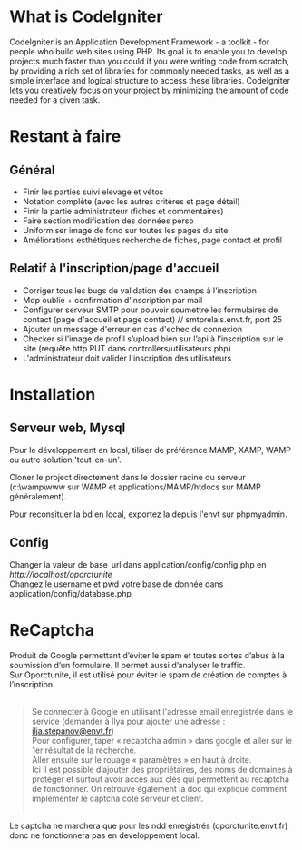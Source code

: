 # What is CodeIgniter

CodeIgniter is an Application Development Framework - a toolkit - for people
who build web sites using PHP. Its goal is to enable you to develop projects
much faster than you could if you were writing code from scratch, by providing
a rich set of libraries for commonly needed tasks, as well as a simple
interface and logical structure to access these libraries. CodeIgniter lets
you creatively focus on your project by minimizing the amount of code needed
for a given task.

# Restant à faire

## Général
- Finir les parties suivi elevage et vétos <br>
- Notation complète (avec les autres critères et page détail)<br>
- Finir la partie administrateur (fiches et commentaires)<br>
- Faire section modification des données perso<br>
- Uniformiser image de fond sur toutes les pages du site<br>
- Améliorations esthétiques recherche de fiches, page contact et profil<br>

## Relatif à l'inscription/page d'accueil
- Corriger tous les bugs de validation des champs à l'inscription
- Mdp oublié + confirmation d’inscription par mail
- Configurer serveur SMTP pour pouvoir soumettre les formulaires de contact (page d'accueil et page contact) // smtprelais.envt.fr, port 25
- Ajouter un message d'erreur en cas d'echec de connexion
- Checker si l’image de profil s’upload bien sur l’api à l’inscription sur le site (requête http PUT dans controllers/utilisateurs.php)
- L'administrateur doit valider l'inscription des utilisateurs

# Installation

## Serveur web, Mysql

Pour le développement en local, tiliser de préférence MAMP, XAMP, WAMP ou autre solution 'tout-en-un'. <br>

Cloner le project directement dans le dossier racine du serveur (c:\wamp\www sur WAMP et applications/MAMP/htdocs sur MAMP généralement).<br>

Pour reconsituer la bd en local, exportez la depuis l'envt sur phpmyadmin.<br>

## Config

Changer la valeur de base_url dans application/config/config.php en *http://localhost/oporctunite* <br>
Changez le username et pwd votre base de donnée dans application/config/database.php <br>

# ReCaptcha

Produit de Google permettant d’éviter le spam et toutes sortes d’abus à la soumission d’un formulaire. Il permet aussi d’analyser le traffic.<br>
Sur Oporctunite, il est utilisé pour éviter le spam de création de comptes à l’inscription.<br><br>

> Se connecter à Google en utilisant l'adresse email enregistrée dans le service (demander à Ilya pour ajouter une adresse : ilja.stepanov@envt.fr)<br>
> Pour configurer, taper « recaptcha admin » dans google et aller sur le 1er résultat de la recherche.<br>
> Aller ensuite sur le rouage « paramètres » en haut à droite.<br>
> Ici il est possible d’ajouter des propriétaires, des noms de domaines à protéger et surtout avoir accès aux clés qui permettent au recaptcha de fonctionner. On retrouve également la doc qui explique comment implémenter le captcha coté serveur et client. <br><br>

Le captcha ne marchera que pour les ndd enregistrés (oporctunite.envt.fr) donc ne fonctionnera pas en developpement local.


